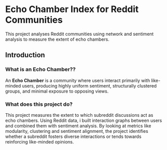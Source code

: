 # Echo Chamber Index for Reddit Communities

This project analyses Reddit communities using network and sentiment analysis to measure the extent of echo chambers.

## Introduction
### What is an Echo Chamber??

An **Echo Chamber** is a community where users interact primarily with like-minded users, producing highly uniform sentiment, structurally clustered groups, and minimal exposure to opposing views.

### What does this project do?

This project measures the extent to which subreddit discussions act as echo chambers. Using Reddit data, i built interaction graphs between users and combined them with sentiment analysis. By looking at metrics like modularity, clustering and sentiment alignment, the project identifies whether a subreddit fosters diverse interactions or tends towards reinforcing like-minded opinions.

